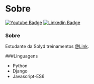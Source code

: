 # Sobre

[![Youtube Badge](https://img.shields.io/badge/-Youtube-red)](https://www.youtube.com/channel/UC9tSm6hsH2c5atpEObIaD8Q)
[![Linkedin Badge](https://img.shields.io/badge/-Linkedin-blue)](https://www.linkedin.com/in/kevin-lyon-61850b1b2/)

### Sobre
Estudante da Solyd treinamentos [@Link](https://solyd.com.br).

###Linguagens

- Python
- Django
- Javascript-ES6
